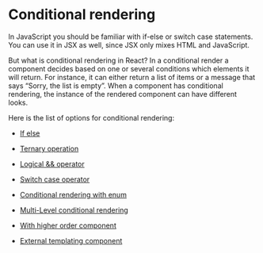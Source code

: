 # Conditional rendering

In JavaScript you should be familiar with if-else or switch case statements. You can use it in JSX as well, since JSX only mixes HTML and JavaScript.

But what is conditional rendering in React? In a conditional render a component decides based on one or several conditions which elements it will return. For instance, it can either return a list of items or a message that says “Sorry, the list is empty”. When a component has conditional rendering, the instance of the rendered component can have different looks.

Here is the list of options for conditional rendering:

* [If else](If-else.md "If else")

* [Ternary operation](Ternary-operation.md "Ternary operation")

* [Logical && operator](Logical-and-operator.md "Logical && operator")

* [Switch case operator](Switch-case-operator.md "Switch case operator")

* [Conditional rendering with enum](Conditional-rendering-with-enum.md "Conditional rendering with enum")

* [Multi-Level conditional rendering](Multi-level-conditional-rendering.md "Multi-Level conditional rendering")

* [With higher order component](With-higher-order-component.md "With higher order component")

* [External templating component](External-templating-component.md "External templating component")